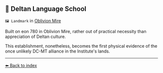 ## 💬 Deltan Language School

`🖼️ Landmark` in [Oblivion Mire](../refs/oblivion_mire.md)

Built on eon 780 in Oblivion Mire, rather out of practical necessity than appreciation of Deltan culture.

This establishment, nonetheless, becomes the first physical evidence of the once unlikely DC-MT alliance in the Institute's lands.


----------
[⬅️ Back to index](../#b0c0_s)